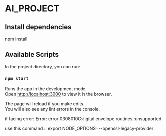 # AI_PROJECT



## Install dependencies
   npm install
## Available Scripts

In the project directory, you can run:

### `npm start`

Runs the app in the development mode.<br />
Open [http://localhost:3000](http://localhost:3000) to view it in the browser.

The page will reload if you make edits.<br />
You will also see any lint errors in the console.


if facing error::Error: error:0308010C:digital envelope routines::unsupported

use this command   :: export NODE_OPTIONS=--openssl-legacy-provider


